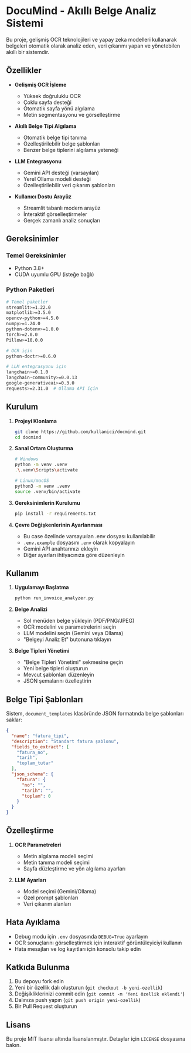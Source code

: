 # DocuMind - Akıllı Belge Analiz Sistemi

Bu proje, gelişmiş OCR teknolojileri ve yapay zeka modelleri kullanarak belgeleri otomatik olarak analiz eden, veri çıkarımı yapan ve yönetebilen akıllı bir sistemdir.

## Özellikler

- **Gelişmiş OCR İşleme**
  - Yüksek doğruluklu OCR
  - Çoklu sayfa desteği
  - Otomatik sayfa yönü algılama
  - Metin segmentasyonu ve görselleştirme

- **Akıllı Belge Tipi Algılama**
  - Otomatik belge tipi tanıma
  - Özelleştirilebilir belge şablonları
  - Benzer belge tiplerini algılama yeteneği

- **LLM Entegrasyonu**
  - Gemini API desteği (varsayılan)
  - Yerel Ollama modeli desteği
  - Özelleştirilebilir veri çıkarım şablonları

- **Kullanıcı Dostu Arayüz**
  - Streamlit tabanlı modern arayüz
  - İnteraktif görselleştirmeler
  - Gerçek zamanlı analiz sonuçları

## Gereksinimler

### Temel Gereksinimler
- Python 3.8+
- CUDA uyumlu GPU (isteğe bağlı)

### Python Paketleri
```bash
# Temel paketler
streamlit>=1.22.0
matplotlib>=3.5.0
opencv-python>=4.5.0
numpy>=1.24.0
python-dotenv>=1.0.0
torch>=2.0.0
Pillow>=10.0.0

# OCR için
python-doctr>=0.6.0

# LLM entegrasyonu için
langchain>=0.1.0
langchain-community>=0.0.13
google-generativeai>=0.3.0
requests>=2.31.0  # Ollama API için
```

## Kurulum

1. **Projeyi Klonlama**
   ```bash
   git clone https://github.com/kullanici/docmind.git
   cd docmind
   ```

2. **Sanal Ortam Oluşturma**
   ```bash
   # Windows
   python -m venv .venv
   .\.venv\Scripts\activate

   # Linux/macOS
   python3 -m venv .venv
   source .venv/bin/activate
   ```

3. **Gereksinimlerin Kurulumu**
   ```bash
   pip install -r requirements.txt
   ```

4. **Çevre Değişkenlerinin Ayarlanması**
   - Bu case özelinde varsayuılan .env dosyası kullanılabilir
   - `.env.example` dosyasını `.env` olarak kopyalayın
   - Gemini API anahtarınızı ekleyin
   - Diğer ayarları ihtiyacınıza göre düzenleyin

## Kullanım

1. **Uygulamayı Başlatma**
   ```bash
   python run_invoice_analyzer.py
   ```

2. **Belge Analizi**
   - Sol menüden belge yükleyin (PDF/PNG/JPEG)
   - OCR modelini ve parametrelerini seçin
   - LLM modelini seçin (Gemini veya Ollama)
   - "Belgeyi Analiz Et" butonuna tıklayın

3. **Belge Tipleri Yönetimi**
   - "Belge Tipleri Yönetimi" sekmesine geçin
   - Yeni belge tipleri oluşturun
   - Mevcut şablonları düzenleyin
   - JSON şemalarını özelleştirin

## Belge Tipi Şablonları

Sistem, `document_templates` klasöründe JSON formatında belge şablonları saklar:

```json
{
  "name": "fatura_tipi",
  "description": "Standart fatura şablonu",
  "fields_to_extract": [
    "fatura_no",
    "tarih",
    "toplam_tutar"
  ],
  "json_schema": {
    "fatura": {
      "no": "",
      "tarih": "",
      "toplam": 0
    }
  }
}
```

## Özelleştirme

1. **OCR Parametreleri**
   - Metin algılama modeli seçimi
   - Metin tanıma modeli seçimi
   - Sayfa düzleştirme ve yön algılama ayarları

2. **LLM Ayarları**
   - Model seçimi (Gemini/Ollama)
   - Özel prompt şablonları
   - Veri çıkarım alanları

## Hata Ayıklama

- Debug modu için `.env` dosyasında `DEBUG=True` ayarlayın
- OCR sonuçlarını görselleştirmek için interaktif görüntüleyiciyi kullanın
- Hata mesajları ve log kayıtları için konsolu takip edin

## Katkıda Bulunma

1. Bu depoyu fork edin
2. Yeni bir özellik dalı oluşturun (`git checkout -b yeni-ozellik`)
3. Değişikliklerinizi commit edin (`git commit -m 'Yeni özellik eklendi'`)
4. Dalınıza push yapın (`git push origin yeni-ozellik`)
5. Bir Pull Request oluşturun

## Lisans

Bu proje MIT lisansı altında lisanslanmıştır. Detaylar için `LICENSE` dosyasına bakın. 
